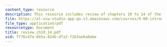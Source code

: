```yaml
---
content_type: resource
description: This resource includes review of chapters 10 to 14 of the course textbook.
file: https://ol-ocw-studio-app-qa.s3.amazonaws.com/courses/9-00-introduction-to-psychology-fall-2004/ff76cd7e6b5a824bdfa3f1b3ae6a0abe_review_ch10_14.pdf
file_type: application/pdf
resourcetype: Document
title: review_ch10_14.pdf
uid: ff76cd7e-6b5a-824b-dfa3-f1b3ae6a0abe
---
```

